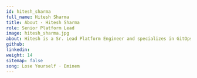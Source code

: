 ```yaml
---
id: hitesh_sharma
full_name: Hitesh Sharma
title: About - Hitesh Sharma
role: Senior Platform Lead
image: hitesh_sharma.jpg
about: Hitesh is a Sr. Lead Platform Engineer and specializes in GitOps, Infrastructure as Code (IaC), Kubernetes, and Automation. He has an impressive 10-year career dedicated to solution architecting various systems/platforms and is passionate about designing and implementing container platforms that can take full advantage of the cloud and embrace the DevOps culture. Hitesh is currently the TCODE Platform Lead at US Transportation Command and previous Gravity Platform Tech Lead at Space CAMP. Prior to his work at Raft, he also worked in various technologist roles for Booz Allen Hamilton and Accenture Federal Services. Hitesh received his BS in Information Systems from Northern Illinois University. Outside of work, he enjoys spending time with his family and traveling the world.
github:
linkedin:
weight: 14
sitemap: false
song: Lose Yourself · Eminem
---
```

